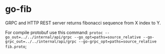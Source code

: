 # go-fib

GRPC and HTTP REST server returns fibonacci sequence from X index to Y.

For compile protobuf use this command: `protoc --go_out=../../internal/api/grpc --go_opt=paths=source_relative --go-grpc_out=../../internal/api/grpc --go-grpc_opt=paths=source_relative fib.proto`;